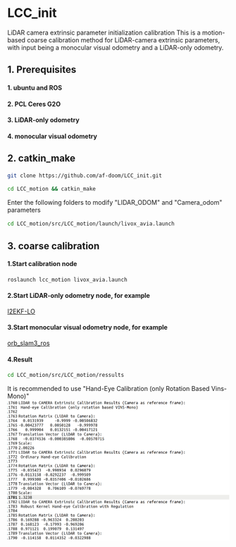 # LCC_init
LiDAR camera extrinsic parameter initialization calibration
This is a motion-based coarse calibration method for LiDAR-camera extrinsic parameters, with input being a monocular visual odometry and a LiDAR-only odometry.

## 1. Prerequisites
#### 1. ubuntu and ROS
#### 2. PCL Ceres G2O
#### 3. LiDAR-only odometry
#### 4. monocular visual  odometry

## 2. catkin_make
```bash
git clone https://github.com/af-doom/LCC_init.git
```
```bash
cd LCC_motion && catkin_make
```
Enter the following folders to modify "LIDAR_ODOM" and "Camera_odom" parameters
```bash
cd LCC_motion/src/LCC_motion/launch/livox_avia.launch
```
## 3. coarse calibration 
#### 1.Start calibration node
```bash
roslaunch lcc_motion livox_avia.launch
```
#### 2.Start LiDAR-only odometry node, for example
[I2EKF-LO](https://github.com/YWL0720/I2EKF-LO)  

#### 3.Start monocular visual  odometry  node, for example
[orb_slam3_ros](https://github.com/thien94/orb_slam3_ros)

#### 4.Result
```bash
cd LCC_motion/src/LCC_motion/ressults
```
It is recommended to use "Hand-Eye Calibration (only Rotation Based Vins-Mono)"
![Result details](Result.png)
